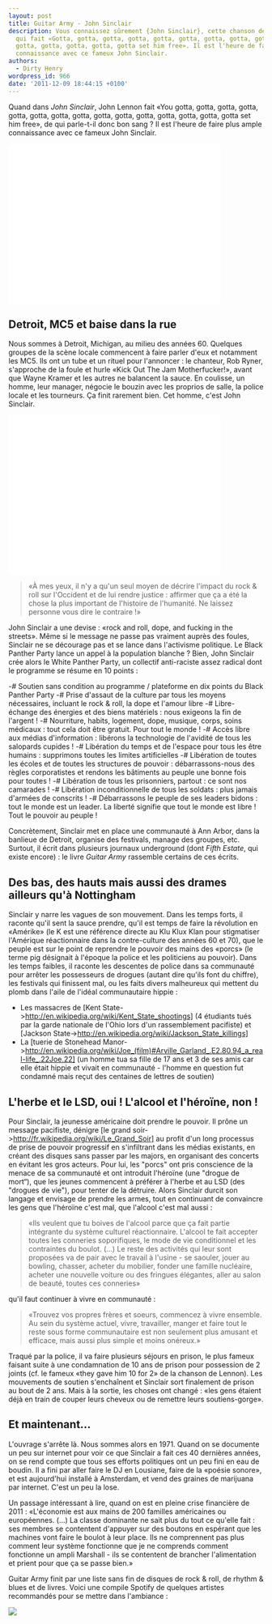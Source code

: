```yaml
---
layout: post
title: Guitar Army - John Sinclair
description: Vous connaissez sûrement {John Sinclair}, cette chanson de John Lennon
  qui fait «Gotta, gotta, gotta, gotta, gotta, gotta, gotta, gotta, gotta, gotta,
  gotta, gotta, gotta, gotta, gotta set him free». Il est l'heure de faire plus ample
  connaissance avec ce fameux John Sinclair.
authors:
  - Dirty Henry
wordpress_id: 966
date: '2011-12-09 18:44:15 +0100'
---
```

Quand dans *John Sinclair*, John Lennon fait «You gotta, gotta, gotta, gotta, gotta, gotta, gotta, gotta, gotta, gotta, gotta, gotta, gotta, gotta, gotta set him free», de qui parle-t-il donc bon sang ? Il est l'heure de faire plus ample connaissance avec ce fameux John Sinclair.

<iframe width="420" height="315" src="//www.youtube.com/embed/fZJLInCgem8" frameborder="0" allowfullscreen></iframe>

<h2>Detroit, MC5 et baise dans la rue</h2>

Nous sommes à Detroit, Michigan, au milieu des années 60. Quelques groupes de la scène locale commencent à faire parler d'eux et notamment les MC5. Ils ont un tube et un rituel pour l'annoncer : le chanteur, Rob Ryner, s'approche de la foule et hurle «Kick Out The Jam Motherfucker!», avant que Wayne Kramer et les autres ne balancent la sauce. En coulisse, un homme, leur manager, négocie le bouzin avec les proprios de salle, la police locale et les tourneurs. Ça finit rarement bien. Cet homme, c'est John Sinclair.

<iframe width="420" height="315" src="//www.youtube.com/embed/uo35O1AJOfg" frameborder="0" allowfullscreen></iframe>

<blockquote>«À mes yeux, il n'y a qu'un seul moyen de décrire l'impact du rock & roll sur l'Occident et de lui rendre justice : affirmer que ça a été la chose la plus important de l'histoire de l'humanité. Ne laissez personne vous dire le contraire !»</blockquote>

John Sinclair a une devise : «rock and roll, dope, and fucking in the streets». Même si le message ne passe pas vraiment auprès des foules, Sinclair ne se décourage pas et se lance dans l'activisme politique. Le Black Panther Party lance un appel à la population blanche ? Bien, John Sinclair crée alors le White Panther Party, un collectif anti-raciste assez radical dont le programme se résume en 10 points :

-# Soutien sans condition au programme / plateforme en dix points du Black Panther Party
-# Prise d'assaut de la culture par tous les moyens nécessaires, incluant le rock & roll, la dope et l'amour libre
-# Libre-échange des énergies et des biens matériels : nous exigeons la fin de l'argent !
-# Nourriture, habits, logement, dope, musique, corps, soins médicaux : tout cela doit être gratuit. Pour tout le monde !
-# Accès libre aux médias d'information : libérons la technologie de l'avidité de tous les salopards cupides !
-# Libération du temps et de l'espace pour tous les être humains : supprimons toutes les limites artificielles
-# Libération de toutes les écoles et de toutes les structures de pouvoir : débarrassons-nous des règles corporatistes et rendons les bâtiments au peuple une bonne fois pour toutes !
-# Libération de tous les prisonniers, partout : ce sont nos camarades !
-# Libération inconditionnelle de tous les soldats : plus jamais d'armées de conscrits !
-# Débarrassons le peuple de ses leaders bidons : tout le monde est un leader. La liberté signifie que tout le monde est libre ! Tout le pouvoir au peuple !

Concrètement, Sinclair met en place une communauté à Ann Arbor, dans la banlieue de Detroit, organise des festivals, manage des groupes, etc. Surtout, il écrit dans plusieurs journaux underground (dont *Fifth Estate*, qui existe encore) : le livre *Guitar Army* rassemble certains de ces écrits.

<h2>Des bas, des hauts mais aussi des drames ailleurs qu'à Nottingham</h2> 

Sinclair y narre les vagues de son mouvement. Dans les temps forts, il raconte qu'il sent la sauce prendre, qu'il est temps de faire la révolution en «Amérike» (le K est une référence directe au Klu Klux Klan pour stigmatiser l'Amérique réactionnaire dans la contre-culture des années 60 et 70), que le peuple est sur le point de reprendre le pouvoir des mains des «porcs» (le terme pig désignait à l'époque la police et les politiciens au pouvoir). Dans les temps faibles, il raconte les descentes de police dans sa communauté pour arrêter les possesseurs de drogues (autant dire qu'ils font du chiffre), les festivals qui finissent mal, ou les faits divers malheureux qui mettent du plomb dans l'aile de l'idéal communautaire hippie :
- Les massacres de [Kent State->http://en.wikipedia.org/wiki/Kent_State_shootings] (4 étudiants tués par la garde nationale de l'Ohio lors d'un rassemblement pacifiste) et [Jackson State->http://en.wikipedia.org/wiki/Jackson_State_killings]
- La [tuerie de Stonehead Manor->http://en.wikipedia.org/wiki/Joe_(film)#Arville_Garland_.E2.80.94_a_real-life_.22Joe.22] (un homme tua sa fille de 17 ans et 3 de ses amis car elle était hippie et vivait en communauté - l'homme en question fut condamné mais reçut des centaines de lettres de soutien)

<h2>L'herbe et le LSD, oui ! L'alcool et l'héroïne, non !</h2>

Pour Sinclair, la jeunesse américaine doit prendre le pouvoir. Il prône un message pacifiste, dénigre [le grand soir->http://fr.wikipedia.org/wiki/Le_Grand_Soir] au profit d'un long processus de prise de pouvoir progressif en s'infiltrant dans les médias existants, en créant des disques sans passer par les majors, en organisant des concerts en évitant les gros acteurs. Pour lui, les "porcs" ont pris conscience de la menace de sa communauté et ont introduit l'héroïne (une "drogue de mort“), que les jeunes commencent à préférer à l'herbe et au LSD (des "drogues de vie"), pour tenter de la détruire. Alors Sinclair durcit son langage et envisage de prendre les armes, tout en continuant de convaincre les gens que l'héroïne c'est mal, que l'alcool c'est mal aussi :

<blockquote>«Ils veulent que tu boives de l'alcool parce que ça fait partie intégrante du système culturel réactionnaire. L'alcool te fait accepter toutes les conneries soporifiques, le mode de vie conditionnel et les contraintes du boulot. (...) Le reste des activités qui leur sont proposées va de pair avec le travail à l'usine - se saouler, jouer au bowling, chasser, acheter du mobilier, fonder une famille nucléaire, acheter une nouvelle voiture ou des fringues élégantes, aller au salon de beauté, toutes ces conneries»</blockquote>


qu'il faut continuer à vivre en communauté :


<blockquote>«Trouvez vos propres frères et soeurs, commencez à vivre ensemble. Au sein du système actuel, vivre, travailler, manger et faire tout le reste sous forme communautaire est non seulement plus amusant et efficace, mais aussi plus simple et moins onéreux.»</blockquote>


Traqué par la police, il va faire plusieurs séjours en prison, le plus fameux faisant suite à une condamnation de 10 ans de prison pour possession de 2 joints (cf. le fameux «they gave him 10 for 2» de la chanson de Lennon). Les mouvements de soutien s'enchaînent et Sinclair sort finalement de prison au bout de 2 ans. Mais à la sortie, les choses ont changé : «les gens étaient déjà en train de couper leurs cheveux ou de remettre leurs soutiens-gorge».

<h2>Et maintenant...</h2>

L'ouvrage s'arrête là. Nous sommes alors en 1971. Quand on se documente un peu sur internet pour voir ce que Sinclair a fait ces 40 dernières années, on se rend compte que tous ses efforts politiques ont un peu fini en eau de boudin. Il a fini par aller faire le DJ en Lousiane, faire de la «poésie sonore», et est aujourd'hui installé à Amsterdam, et vend des graines de marijuana par internet. C'est un peu la lose.

Un passage intéressant à lire, quand on est en pleine crise financière de 2011 : 
<quote>«L'économie est aux mains de 200 familles américaines ou européennes. (...) La classe dominante ne sait plus du tout ce qu'elle fait : ses membres se contentent d'appuyer sur des boutons en espérant que les machines vont faire le boulot à leur place. Ils ne comprennent pas plus comment leur système fonctionne que je ne comprends comment fonctionne un ampli Marshall - ils se contentent de brancher l'alimentation et prient pour que ça se passe bien.»</quote>


Guitar Army finit par une liste sans fin de disques de rock & roll, de rhythm & blues et de livres. Voici une compile Spotify de quelques artistes recommandés  pour se mettre dans l'ambiance :

<a href="http://open.spotify.com/user/dirtyhenry/playlist/55rWJyJXPRlsRRyPKxxdyy"><img src="/squelettes/images/spotify-button.png" /></a>
